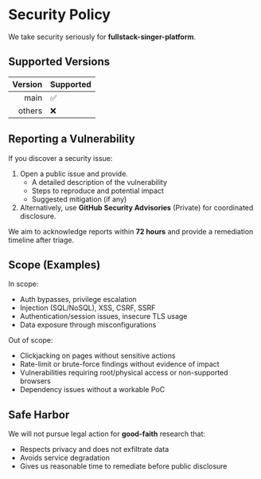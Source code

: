 # Security Policy

We take security seriously for **fullstack-singer-platform**.

## Supported Versions

| Version | Supported |
| ------: | :-------- |
|    main | ✅        |
|  others | ❌        |

## Reporting a Vulnerability

If you discover a security issue:

1. Open a public issue and provide.
   - A detailed description of the vulnerability
   - Steps to reproduce and potential impact
   - Suggested mitigation (if any)
2. Alternatively, use **GitHub Security Advisories** (Private) for coordinated disclosure.

We aim to acknowledge reports within **72 hours** and provide a remediation timeline after triage.

## Scope (Examples)

In scope:

- Auth bypasses, privilege escalation
- Injection (SQL/NoSQL), XSS, CSRF, SSRF
- Authentication/session issues, insecure TLS usage
- Data exposure through misconfigurations

Out of scope:

- Clickjacking on pages without sensitive actions
- Rate-limit or brute-force findings without evidence of impact
- Vulnerabilities requiring root/physical access or non-supported browsers
- Dependency issues without a workable PoC

## Safe Harbor

We will not pursue legal action for **good-faith** research that:

- Respects privacy and does not exfiltrate data
- Avoids service degradation
- Gives us reasonable time to remediate before public disclosure
